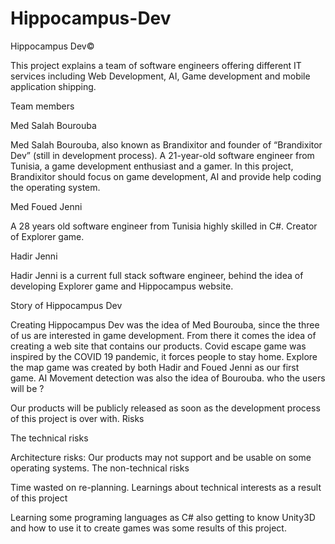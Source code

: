 # Hippocampus-Dev
Hippocampus Dev© 

This project explains a team of software engineers offering different IT services including Web Development, AI, Game development and mobile application shipping.

Team members

Med Salah Bourouba

Med Salah Bourouba, also known as Brandixitor and founder of “Brandixitor Dev” (still in development process).
A 21-year-old software engineer from Tunisia, a game development enthusiast and a gamer.
In this project, Brandixitor should focus on game development, AI and provide help coding the operating system.

Med Foued Jenni

A 28 years old software engineer from Tunisia highly skilled in C#. Creator of Explorer game.


Hadir Jenni

Hadir Jenni is a current full stack software engineer, behind the idea of developing Explorer game and Hippocampus website.

Story of Hippocampus Dev

Creating Hippocampus Dev was the idea of Med Bourouba, since the three of us are interested in game development. From there it comes the idea of creating a web site that contains our products.
Covid escape game was inspired by the COVID 19 pandemic, it forces people to stay home.
Explore the map game was created by both Hadir and Foued Jenni as our first game.
AI Movement detection was also the idea of Bourouba.
who the users will be ?

Our products will be publicly released as soon as the development process of this project is over with.
Risks

The technical risks

Architecture risks: Our products may not support and be usable on some operating systems.
The non-technical risks

Time wasted on re-planning.
Learnings about technical interests as a result of this project

Learning some programing languages as C# also getting to know Unity3D and how to use it to create games was some results of this project.

